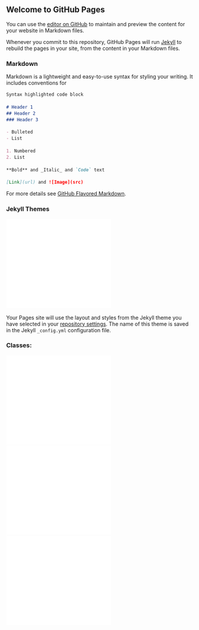 ## Welcome to GitHub Pages

You can use the [editor on GitHub](https://github.com/GibranBenitez/IPN-hand/edit/master/index.md) to maintain and preview the content for your website in Markdown files.

Whenever you commit to this repository, GitHub Pages will run [Jekyll](https://jekyllrb.com/) to rebuild the pages in your site, from the content in your Markdown files.

### Markdown

Markdown is a lightweight and easy-to-use syntax for styling your writing. It includes conventions for

```markdown
Syntax highlighted code block

# Header 1
## Header 2
### Header 3

- Bulleted
- List

1. Numbered
2. List

**Bold** and _Italic_ and `Code` text

[Link](url) and ![Image](src)
```

For more details see [GitHub Flavored Markdown](https://guides.github.com/features/mastering-markdown/).

### Jekyll Themes
![c1](/contents/c1.gif)

Your Pages site will use the layout and styles from the Jekyll theme you have selected in your [repository settings](https://github.com/GibranBenitez/IPN-hand/settings). The name of this theme is saved in the Jekyll `_config.yml` configuration file.

### Classes:

![c1](/contents/c1.gif)   ![c1](/contents/c1.gif)   ![c1](/contents/c1.gif)
